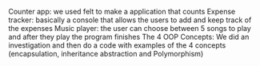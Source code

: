 Counter app: we used felt to make a application that counts 
Expense tracker: basically a console that allows the users to add and keep track of the expenses 
Music player: the user can choose between 5 songs to play and after they play the program finishes
The 4 OOP Concepts: We did an investigation and then do a code with examples of the 4 concepts (encapsulation, inheritance abstraction and Polymorphism)
